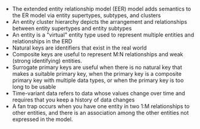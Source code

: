 - The extended entity relationship model (EER) model adds semantics to the ER model via entity supertypes, subtypes, and clusters
- An entity cluster hierarchy depicts the arrangement and relationships between entity supertypes and entity subtypes
- An entity is a "virtual" entity type used to represent multiple entities and relationships in the ERD
- Natural keys are identifiers that exist in the real world
- Composite keys are useful to represent M:N relationships and weak (strong identifying) entities.
- Surrogate primary keys are useful when there is no natural key that makes a suitable primary key, when the primary key is a composite primary key with multiple data types, or when the primary key is too long to be usable
- Time-variant data refers to data whose values change over time and requires that you keep a history of data changes
- A fan trap occurs when you have one entity in two 1:M relationships to other entities, and there is an association among the other entities not expressed in the model.